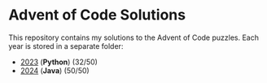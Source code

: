 # Advent of Code Solutions

This repository contains my solutions to the Advent of Code puzzles. Each year is stored in a separate folder:

- [2023](./Advent-of-Code-2023) (**Python**) (32/50)
- [2024](./Advent-of-Code-2024) (**Java**) (50/50)
